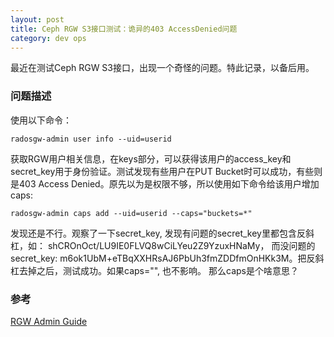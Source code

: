 ```yaml
---
layout: post
title: Ceph RGW S3接口测试：诡异的403 AccessDenied问题
category: dev ops 
---
```


最近在测试Ceph RGW S3接口，出现一个奇怪的问题。特此记录，以备后用。

### 问题描述
使用以下命令：
```
radosgw-admin user info --uid=userid
```
获取RGW用户相关信息，在keys部分，可以获得该用户的access_key和secret_key用于身份验证。测试发现有些用户在PUT Bucket时可以成功，有些则是403 Access Denied。原先以为是权限不够，所以使用如下命令给该用户增加caps:
```
radosgw-admin caps add --uid=userid --caps="buckets=*"
```
发现还是不行。观察了一下secret_key, 发现有问题的secret_key里都包含反斜杠，如： shCROnOct\/LU9IE0FLVQ8wCiLYeu2Z9YzuxHNaMy， 而没问题的secret_key: m6ok1UbM+eTBqXXHRsAJ6PbUh3fmZDDfmOnHKk3M。把反斜杠去掉之后，测试成功。如果caps="", 也不影响。 那么caps是个啥意思？


### 参考
[RGW Admin Guide](http://docs.ceph.com/docs/master/radosgw/admin/)

